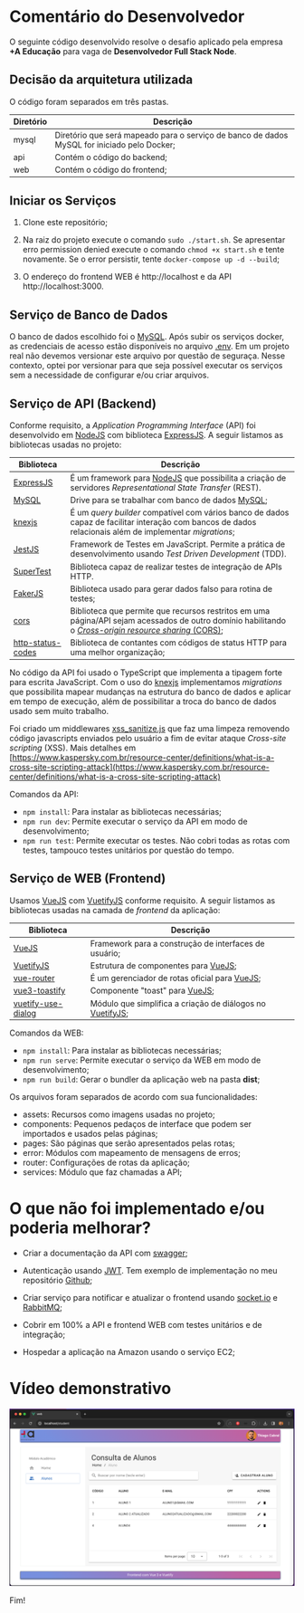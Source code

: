 # Comentário do Desenvolvedor

O seguinte código desenvolvido resolve o desafio aplicado pela empresa **+A Educação** para vaga de **Desenvolvedor Full Stack Node**.

## Decisão da arquitetura utilizada

O código foram separados em três pastas.

Diretório   | Descrição
--------- | ------
mysql | Diretório que será mapeado para o serviço de banco de dados MySQL for iniciado pelo Docker;
api | Contém o código do backend;
web | Contém o código do frontend;


## Iniciar os Serviços

1. Clone este repositório;

2. Na raiz do projeto execute o comando ```sudo ./start.sh```. Se apresentar erro permission denied execute o comando ```chmod +x start.sh``` e tente novamente. Se o error persistir, tente ```docker-compose up -d --build```;

3. O endereço do frontend WEB é http://localhost e da API http://localhost:3000. 


## Serviço de Banco de Dados
O banco de dados escolhido foi o [MySQL](https://www.mysql.com/). Após subir os serviços docker, as credenciais de acesso estão disponíveis no arquivo [.env](./.env). Em um projeto real não devemos versionar este arquivo por questão de seguraça. Nesse contexto, optei por versionar para que seja possível executar os serviços sem a necessidade de configurar e/ou criar arquivos.


## Serviço de API (Backend)
Conforme requisito, a *Application Programming Interface* (API) foi desenvolvido em [NodeJS](https://nodejs.org/en) com biblioteca [ExpressJS](https://expressjs.com/). A seguir listamos as bibliotecas usadas no projeto:

Biblioteca   | Descrição
--------- | ------
[ExpressJS](https://expressjs.com/) | É um framework para [NodeJS](https://nodejs.org/en) que possibilita a criação de servidores *Representational State Transfer* (REST).
[MySQL](https://www.npmjs.com/package/mysql) | Drive para se trabalhar com banco de dados [MySQL](https://www.mysql.com/);
[knexjs](knexjs.org) | É um *query builder* compatível com vários banco de dados capaz de facilitar interação com bancos de dados relacionais além de implementar *migrations*;
[JestJS](https://jestjs.io/pt-BR/) | Framework de Testes em JavaScript. Permite a prática de desenvolvimento usando *Test Driven Development* (TDD).
[SuperTest](https://github.com/ladjs/supertest) | Biblioteca capaz de realizar testes de integração de APIs HTTP. 
[FakerJS](https://fakerjs.dev) | Biblioteca usado para gerar dados falso para rotina de testes;
[cors](https://www.npmjs.com/package/cors) | Biblioteca que permite que recursos restritos em uma página/API sejam acessados ​​de outro domínio habilitando o [*Cross-origin resource sharing* (CORS)](https://en.wikipedia.org/wiki/Cross-origin_resource_sharing);
[http-status-codes](https://www.npmjs.com/package/http-status-codes) | Biblioteca de contantes com códigos de status HTTP para uma melhor organização;

No código da API foi usado o TypeScript que implementa a tipagem forte para escrita JavaScript.
Com o uso do [knexjs](knexjs.org) implementamos *migrations* que possibilita mapear mudanças na estrutura do banco de dados e aplicar em tempo de execução, além de possibilitar a troca do banco de dados usado sem muito trabalho.

Foi criado um middlewares [xss_sanitize.js](./api/src/middlewares/xss_sanitize.js) que faz uma limpeza removendo código javascripts enviados pelo usuário a fim de evitar ataque *Cross-site scripting* (XSS). Mais detalhes em [https://www.kaspersky.com.br/resource-center/definitions/what-is-a-cross-site-scripting-attack](https://www.kaspersky.com.br/resource-center/definitions/what-is-a-cross-site-scripting-attack)

Comandos da API:
- ```npm install```: Para instalar as bibliotecas necessárias;
- ```npm run dev```: Permite executar o serviço da API em modo de desenvolvimento;
- ```npm run test```: Permite executar os testes. Não cobri todas as rotas com testes, tampouco testes unitários por questão do tempo.


## Serviço de WEB (Frontend)
Usamos [VueJS](https://vuejs.org/) com [VuetifyJS](https://vuetifyjs.com) conforme requisito. A seguir listamos as bibliotecas usadas na camada de *frontend* da aplicação:

Biblioteca   | Descrição
--------- | ------
[VueJS](https://vuejs.org/) | Framework para a construção de interfaces de usuário;
[VuetifyJS](https://vuetifyjs.com) | Estrutura de componentes para [VueJS](https://vuejs.org/);
[vue-router](https://router.vuejs.org/) | É um gerenciador de rotas oficial para [VueJS](https://vuejs.org/);
[vue3-toastify](https://github.com/jerrywu001/vue3-toastify) | Componente "toast" para [VueJS](https://vuejs.org/);
[vuetify-use-dialog](https://github.com/wobsoriano/vuetify-use-dialog) | Módulo que simplifica a criação de diálogos no [VuetifyJS](https://vuetifyjs.com);

Comandos da WEB:
- ```npm install```: Para instalar as bibliotecas necessárias;
- ```npm run serve```: Permite executar o serviço da WEB em modo de desenvolvimento; 
- ```npm run build```: Gerar o bundler da aplicação web na pasta **dist**;

Os arquivos foram separados de acordo com sua funcionalidades:
- assets: Recursos como imagens usadas no projeto;
- components: Pequenos pedaços de interface que podem ser importados e usados pelas páginas;
- pages: São páginas que serão apresentados pelas rotas;
- error: Módulos com mapeamento de mensagens de erros;
- router: Configurações de rotas da aplicação;
- services: Módulo que faz chamadas a API;


# O que não foi implementado e/ou poderia melhorar?
- Criar a documentação da API com [swagger]([https://swagger.io/);

- Autenticação usando [JWT](https://jwt.io/). Tem exemplo de implementação no meu repositório [Github](https://github.com/t7cabral/w2bit-teste);

- Criar serviço para notificar e atualizar o frontend usando [socket.io](socket.io) e [RabbitMQ](https://rabbitmq.com/);

- Cobrir em 100% a API e frontend WEB com testes unitários e de integração;

- Hospedar a aplicação na Amazon usando o serviço EC2;

# Vídeo demonstrativo
[![](./apresentacao.png)](./apresentacao.mp4)

Fim!